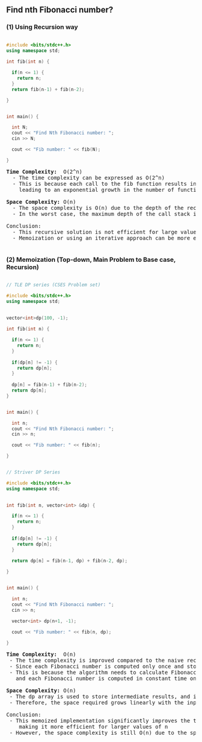 
## Find nth Fibonacci number?

### (1) Using Recursion way

```cpp

#include <bits/stdc++.h> 
using namespace std;
 
int fib(int n) {

  if(n <= 1) {
    return n;
  }
  return fib(n-1) + fib(n-2);

}


int main() {

  int N;
  cout << "Find Nth Fibonacci number: ";
  cin >> N;

  cout << "Fib number: " << fib(N);

}

```

</pre>

<pre><strong>Time Complexity: </strong> O(2^n)
  - The time complexity can be expressed as O(2^n)
  - This is because each call to the fib function results in two additional recursive calls, 
    leading to an exponential growth in the number of function calls
  
<strong>Space Complexity:</strong> O(n)
  - The space complexity is O(n) due to the depth of the recursive call stack. 
  - In the worst case, the maximum depth of the call stack is n, as we make n recursive calls

Conclusion:
  - This recursive solution is not efficient for large values of n, as it leads to a significant number of redundant computations. 
  - Memoization or using an iterative approach can be more efficient for calculating Fibonacci numbers with larger values of n.
  
</pre>




### (2) Memoization (Top-down, Main Problem to Base case, Recursion)

```cpp

// TLE DP series (CSES Problem set)

#include <bits/stdc++.h> 
using namespace std;
 
 
vector<int>dp(100, -1);

int fib(int n) {

  if(n <= 1) {
    return n;
  }
  
  if(dp[n] != -1) {
    return dp[n];
  }
  
  dp[n] = fib(n-1) + fib(n-2);
  return dp[n];
}


int main() {

  int n;
  cout << "Find Nth Fibonacci number: ";
  cin >> n;

  cout << "Fib number: " << fib(n);

}

```



```cpp

// Striver DP Series

#include <bits/stdc++.h> 
using namespace std;
 

int fib(int n, vector<int> &dp) {

  if(n <= 1) {
    return n;
  }
  
  if(dp[n] != -1) {
    return dp[n];
  }
  
  return dp[n] = fib(n-1, dp) + fib(n-2, dp);

}


int main() {

  int n;
  cout << "Find Nth Fibonacci number: ";
  cin >> n;

  vector<int> dp(n+1, -1);
  
  cout << "Fib number: " << fib(n, dp);

}

```


</pre>

<pre><strong>Time Complexity: </strong> O(n)
 - The time complexity is improved compared to the naive recursive approach
 - Since each Fibonacci number is computed only once and stored in the dp array, the time complexity is O(n)
 - This is because the algorithm needs to calculate Fibonacci numbers from 0 to n, 
   and each Fibonacci number is computed in constant time once.
  
<strong>Space Complexity:</strong> O(n)
 - The dp array is used to store intermediate results, and its size is proportional to the input value of n 
 - Therefore, the space required grows linearly with the input size

Conclusion:
 - This memoized implementation significantly improves the time complexity compared to the naive recursive approach, 
    making it more efficient for larger values of n 
 - However, the space complexity is still O(n) due to the space required for storing intermediate results in the dp vector
  
</pre>

